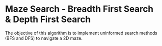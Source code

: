 # Maze Search - Breadth First Search & Depth First Search

The objective of this algorithm is to implement uninformed search methods (BFS and DFS) to navigate a 2D maze.

